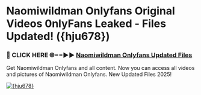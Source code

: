 # Naomiwildman Onlyfans Original Videos 0nlyFans Leaked - Files Updated! ({hju678})

<h3>🔴 CLICK HERE 🌐==►► <a href="https://tinyurl.com/ms9xzufz" rel="nofollow">Naomiwildman Onlyfans Updated Files</a></h3>

Get Naomiwildman Onlyfans and all content. Now you can access all videos and pictures of Naomiwildman Onlyfans. New Updated Files 2025!

[![{hju678}](https://i.imgur.com/PQ7UWWw.gif)](https://tinyurl.com/ms9xzufz)